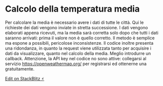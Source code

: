 # Calcolo della temperatura media

Per calcolare la media è necessario avere i dati di tutte le città. Qui le richieste dei dati vengono inviate in stretta successione. I dati vengono elaborati appena ricevuti, ma la media sarà corretta solo dopo che tutti i dati saranno arrivati: prima il valore non è quello corretto. Il metodo è semplice ma espone a possibili, pericolose inconsistenze. Il codice inoltre presenta una ridondanza, in quanto la request viene utilizzata tanto per acquisire i dati da visualizzare, quanto nel calcolo della media. Meglio introdurre un callback. Attenzione, la API key nel codice no sono attive: collegarsi al servizio https://openweathermap.org/ per registrarsi ed ottenerne una gratuitamente.

[Edit on StackBlitz ⚡️](https://stackblitz.com/edit/js-sswtms)
